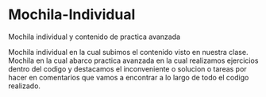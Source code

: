 # Mochila-Individual
Mochila individual y contenido de practica avanzada


Mochila individual en la cual subimos el contenido visto en nuestra clase.
Mochila en la cual abarco practica avanzada en la cual realizamos ejercicios dentro del codigo y destacamos el inconveniente o solucion o tareas por hacer en comentarios que vamos a encontrar a lo largo de todo el codigo realizado.
